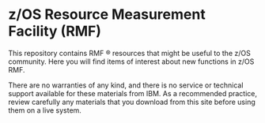 z/OS Resource Measurement Facility (RMF)
========================================

This repository contains RMF ® resources that might be useful to the z/OS community. Here you will find items of interest about new functions in z/OS RMF.

There are no warranties of any kind, and there is no service or technical support available for these materials from IBM. As a recommended practice, review carefully any materials that you download from this site before using them on a live system.

